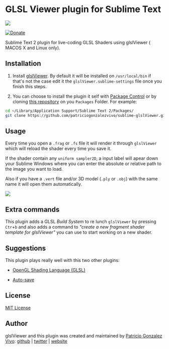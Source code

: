 # GLSL Viewer plugin for Sublime Text

![](http://patriciogonzalezvivo.com/images/glslViewer.gif)

[![Donate](https://www.paypalobjects.com/en_US/i/btn/btn_donate_SM.gif)](https://www.paypal.com/cgi-bin/webscr?cmd=_s-xclick&hosted_button_id=4BQMKQJDQ9XH6)

Sublime Text 2 plugin for live-coding GLSL Shaders using glslViewer ( MACOS X and Linux only).

## Installation
1. Install [glslViewer](https://github.com/patriciogonzalezvivo/glslViewer). By default it will be installed on ```/usr/local/bin``` if that's not the case edit it the ```glslViewer.sublime-settings``` file once you finish this steps.

2. You can choose to install the plugin it self with [Package Control](https://packagecontrol.io/) or by cloning [this repository](https://github.com/patriciogonzalezvivo/sublime-glslViewer) on you ```Packages``` Folder. For example:

```bash
cd ~/Library/Application Support/Sublime Text 2/Packages/
git clone https://github.com/patriciogonzalezvivo/sublime-glslViewer.git
```

## Usage

Every time you open a ```.frag``` or ```.fs``` file it will render it through ```glslViewer``` which will reload the shader every time you save it.

If the shader contain any ```uniform sampler2D```, a input label will apear down your Sublime Windows where you can enter the absolute or relative path to the image you want to load.

Also if you have a ```.vert``` file and/or 3D model (```.ply``` or ```.obj```) with the same name it will open them automatically. 

![](http://patriciogonzalezvivo.com/images/glslViewer-3D.gif)

## Extra commands

This plugin adds a GLSL *Build System* to re lunch `glslViewer` by pressing `Ctr`+`b` and also adds a command to *"create a new fragment shader template for glslViewer"* you can use to start working on a new shader.

## Suggestions

This plugin plays really well with this two other plugins:

* [Open​GL Shading Language (GLSL)](https://github.com/euler0/sublime-glsl)

* [Auto-save](https://packagecontrol.io/packages/auto-save)

## License

[MIT License](https://raw.githubusercontent.com/patriciogonzalezvivo/sublime-glslViewer/master/LICENSE)

## Author

glslViewer and this plugin was created and maintained by [Patricio Gonzalez Vivo](http://https://twitter.com/patriciogv): [github](https://github.com/patriciogonzalezvivo) | [twitter](http://https://twitter.com/patriciogv) | [website](http://patricio.io)
